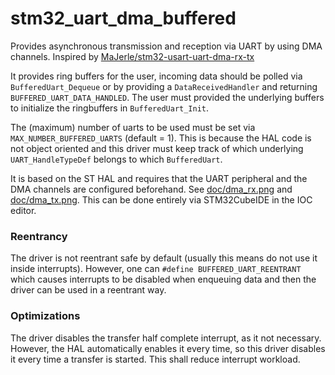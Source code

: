 # stm32_uart_dma_buffered
Provides asynchronous transmission and reception via UART by using DMA channels.
Inspired by [MaJerle/stm32-usart-uart-dma-rx-tx](https://github.com/MaJerle/stm32-usart-uart-dma-rx-tx)

It provides ring buffers for the user, incoming data should be polled via `BufferedUart_Dequeue` or by providing a `DataReceivedHandler` and  returning  `BUFFERED_UART_DATA_HANDLED`. The user must provided the underlying buffers to initialize the ringbuffers in `BufferedUart_Init`.

The (maximum) number of uarts to be used must be set via `MAX_NUMBER_BUFFERED_UARTS` (default = 1). This is because the HAL code is not object oriented and this driver must keep track of which underlying `UART_HandleTypeDef` belongs to which `BufferedUart`.

It is based on the ST HAL and requires that the UART peripheral and the DMA channels are configured beforehand.
See [doc/dma_rx.png](doc/dma_rx.png) and [doc/dma_tx.png](doc/dma_tx.png). This can be done entirely via STM32CubeIDE in the IOC editor.

### Reentrancy
The driver is not reentrant safe by default (usually this means do not use it inside interrupts). However, one can `#define BUFFERED_UART_REENTRANT` which causes interrupts to be disabled when enqueuing data and then the driver can be used in a reentrant way.

### Optimizations
The driver disables the transfer half complete interrupt, as it not necessary. However, the HAL automatically enables it every time, so this driver disables it every time a transfer is started. This shall reduce interrupt workload.
